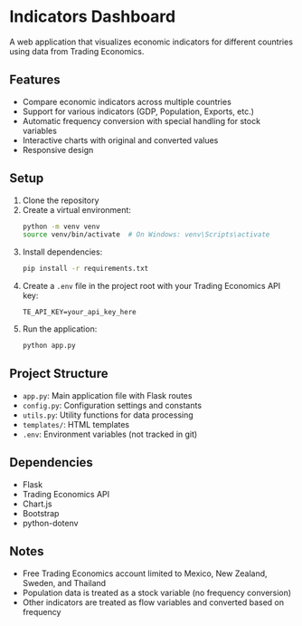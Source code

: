 # Indicators Dashboard

A web application that visualizes economic indicators for different countries using data from Trading Economics.

## Features

- Compare economic indicators across multiple countries
- Support for various indicators (GDP, Population, Exports, etc.)
- Automatic frequency conversion with special handling for stock variables
- Interactive charts with original and converted values
- Responsive design

## Setup

1. Clone the repository
2. Create a virtual environment:
   ```bash
   python -m venv venv
   source venv/bin/activate  # On Windows: venv\Scripts\activate
   ```
3. Install dependencies:
   ```bash
   pip install -r requirements.txt
   ```
4. Create a `.env` file in the project root with your Trading Economics API key:
   ```
   TE_API_KEY=your_api_key_here
   ```
5. Run the application:
   ```bash
   python app.py
   ```

## Project Structure

- `app.py`: Main application file with Flask routes
- `config.py`: Configuration settings and constants
- `utils.py`: Utility functions for data processing
- `templates/`: HTML templates
- `.env`: Environment variables (not tracked in git)

## Dependencies

- Flask
- Trading Economics API
- Chart.js
- Bootstrap
- python-dotenv

## Notes

- Free Trading Economics account limited to Mexico, New Zealand, Sweden, and Thailand
- Population data is treated as a stock variable (no frequency conversion)
- Other indicators are treated as flow variables and converted based on frequency 